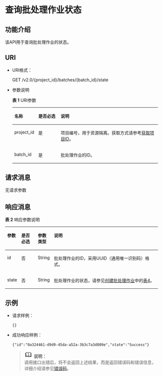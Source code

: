 # 查询批处理作业状态<a name="dli_02_0127"></a>

## 功能介绍<a name="zh-cn_topic_0103345065_zh-cn_topic_0102902523_s1f0e4fd3d502405199f36f78e68721aa"></a>

该API用于查询批处理作业的状态。

## URI<a name="zh-cn_topic_0103345065_zh-cn_topic_0102902523_s9e1b8ec5b57c422a942b19835da7d66e"></a>

-   URI格式：

    GET /v2.0/\{project\_id\}/batches/\{batch\_id\}/state

-   参数说明

    **表 1**  URI参数

    <a name="zh-cn_topic_0103345065_zh-cn_topic_0102902523_zh-cn_topic_0069077803_table60779388"></a>
    <table><thead align="left"><tr id="zh-cn_topic_0103345065_zh-cn_topic_0102902523_zh-cn_topic_0069077803_row61411666"><th class="cellrowborder" valign="top" width="15.76%" id="mcps1.2.4.1.1"><p id="zh-cn_topic_0103345065_zh-cn_topic_0102902523_a420a62a594f9410eaea229ffc8037a61"><a name="zh-cn_topic_0103345065_zh-cn_topic_0102902523_a420a62a594f9410eaea229ffc8037a61"></a><a name="zh-cn_topic_0103345065_zh-cn_topic_0102902523_a420a62a594f9410eaea229ffc8037a61"></a>名称</p>
    </th>
    <th class="cellrowborder" valign="top" width="15.45%" id="mcps1.2.4.1.2"><p id="zh-cn_topic_0103345065_zh-cn_topic_0102902523_zh-cn_topic_0069077803_p873025824211"><a name="zh-cn_topic_0103345065_zh-cn_topic_0102902523_zh-cn_topic_0069077803_p873025824211"></a><a name="zh-cn_topic_0103345065_zh-cn_topic_0102902523_zh-cn_topic_0069077803_p873025824211"></a>是否必选</p>
    </th>
    <th class="cellrowborder" valign="top" width="68.78999999999999%" id="mcps1.2.4.1.3"><p id="zh-cn_topic_0103345065_zh-cn_topic_0102902523_a692d3cd97b464aed90ba6d841900a4a5"><a name="zh-cn_topic_0103345065_zh-cn_topic_0102902523_a692d3cd97b464aed90ba6d841900a4a5"></a><a name="zh-cn_topic_0103345065_zh-cn_topic_0102902523_a692d3cd97b464aed90ba6d841900a4a5"></a>说明</p>
    </th>
    </tr>
    </thead>
    <tbody><tr id="zh-cn_topic_0103345065_zh-cn_topic_0102902523_zh-cn_topic_0069077803_row48589216"><td class="cellrowborder" valign="top" width="15.76%" headers="mcps1.2.4.1.1 "><p id="zh-cn_topic_0103345065_zh-cn_topic_0102902523_zh-cn_topic_0069077803_p43412436"><a name="zh-cn_topic_0103345065_zh-cn_topic_0102902523_zh-cn_topic_0069077803_p43412436"></a><a name="zh-cn_topic_0103345065_zh-cn_topic_0102902523_zh-cn_topic_0069077803_p43412436"></a>project_id</p>
    </td>
    <td class="cellrowborder" valign="top" width="15.45%" headers="mcps1.2.4.1.2 "><p id="zh-cn_topic_0103345065_zh-cn_topic_0102902523_zh-cn_topic_0069077803_p26746391"><a name="zh-cn_topic_0103345065_zh-cn_topic_0102902523_zh-cn_topic_0069077803_p26746391"></a><a name="zh-cn_topic_0103345065_zh-cn_topic_0102902523_zh-cn_topic_0069077803_p26746391"></a>是</p>
    </td>
    <td class="cellrowborder" valign="top" width="68.78999999999999%" headers="mcps1.2.4.1.3 "><p id="p1310472724012"><a name="p1310472724012"></a><a name="p1310472724012"></a>项目编号，用于资源隔离。获取方式请参考<a href="获取项目ID.md">获取项目ID</a>。</p>
    </td>
    </tr>
    <tr id="zh-cn_topic_0103345065_row40002247161527"><td class="cellrowborder" valign="top" width="15.76%" headers="mcps1.2.4.1.1 "><p id="zh-cn_topic_0103345065_p11474470161527"><a name="zh-cn_topic_0103345065_p11474470161527"></a><a name="zh-cn_topic_0103345065_p11474470161527"></a>batch_id</p>
    </td>
    <td class="cellrowborder" valign="top" width="15.45%" headers="mcps1.2.4.1.2 "><p id="zh-cn_topic_0103345065_p57016873161527"><a name="zh-cn_topic_0103345065_p57016873161527"></a><a name="zh-cn_topic_0103345065_p57016873161527"></a>是</p>
    </td>
    <td class="cellrowborder" valign="top" width="68.78999999999999%" headers="mcps1.2.4.1.3 "><p id="zh-cn_topic_0103345065_p54964009161527"><a name="zh-cn_topic_0103345065_p54964009161527"></a><a name="zh-cn_topic_0103345065_p54964009161527"></a>批处理作业的ID。</p>
    </td>
    </tr>
    </tbody>
    </table>


## 请求消息<a name="zh-cn_topic_0103345065_zh-cn_topic_0102902523_section20458182103"></a>

无请求参数

## 响应消息<a name="zh-cn_topic_0103345065_zh-cn_topic_0102902523_sd1ecb66580054b2ea403be8b2272a2c7"></a>

**表 2**  响应参数说明

<a name="zh-cn_topic_0103345065_zh-cn_topic_0102902523_table1391425172812"></a>
<table><thead align="left"><tr id="zh-cn_topic_0103345065_zh-cn_topic_0102902523_row239272520282"><th class="cellrowborder" valign="top" width="7.57%" id="mcps1.2.5.1.1"><p id="zh-cn_topic_0103345065_zh-cn_topic_0102902523_p73934250283"><a name="zh-cn_topic_0103345065_zh-cn_topic_0102902523_p73934250283"></a><a name="zh-cn_topic_0103345065_zh-cn_topic_0102902523_p73934250283"></a>参数</p>
</th>
<th class="cellrowborder" valign="top" width="10.94%" id="mcps1.2.5.1.2"><p id="p191861152613"><a name="p191861152613"></a><a name="p191861152613"></a>是否必选</p>
</th>
<th class="cellrowborder" valign="top" width="10.48%" id="mcps1.2.5.1.3"><p id="zh-cn_topic_0103345065_zh-cn_topic_0102902523_p93931525182819"><a name="zh-cn_topic_0103345065_zh-cn_topic_0102902523_p93931525182819"></a><a name="zh-cn_topic_0103345065_zh-cn_topic_0102902523_p93931525182819"></a>参数类型</p>
</th>
<th class="cellrowborder" valign="top" width="71.00999999999999%" id="mcps1.2.5.1.4"><p id="zh-cn_topic_0103345065_zh-cn_topic_0102902523_p339412542814"><a name="zh-cn_topic_0103345065_zh-cn_topic_0102902523_p339412542814"></a><a name="zh-cn_topic_0103345065_zh-cn_topic_0102902523_p339412542814"></a>说明</p>
</th>
</tr>
</thead>
<tbody><tr id="zh-cn_topic_0103345065_row30137760152012"><td class="cellrowborder" valign="top" width="7.57%" headers="mcps1.2.5.1.1 "><p id="zh-cn_topic_0103345065_p49479537152012"><a name="zh-cn_topic_0103345065_p49479537152012"></a><a name="zh-cn_topic_0103345065_p49479537152012"></a>id</p>
</td>
<td class="cellrowborder" valign="top" width="10.94%" headers="mcps1.2.5.1.2 "><p id="p111861216263"><a name="p111861216263"></a><a name="p111861216263"></a>否</p>
</td>
<td class="cellrowborder" valign="top" width="10.48%" headers="mcps1.2.5.1.3 "><p id="zh-cn_topic_0103345065_p48419590152012"><a name="zh-cn_topic_0103345065_p48419590152012"></a><a name="zh-cn_topic_0103345065_p48419590152012"></a>String</p>
</td>
<td class="cellrowborder" valign="top" width="71.00999999999999%" headers="mcps1.2.5.1.4 "><p id="zh-cn_topic_0103345065_p63477238162016"><a name="zh-cn_topic_0103345065_p63477238162016"></a><a name="zh-cn_topic_0103345065_p63477238162016"></a>批处理作业的ID，采用UUID（通用唯一识别码）格式。</p>
</td>
</tr>
<tr id="zh-cn_topic_0103345065_row40631342152012"><td class="cellrowborder" valign="top" width="7.57%" headers="mcps1.2.5.1.1 "><p id="zh-cn_topic_0103345065_p22373378152012"><a name="zh-cn_topic_0103345065_p22373378152012"></a><a name="zh-cn_topic_0103345065_p22373378152012"></a>state</p>
</td>
<td class="cellrowborder" valign="top" width="10.94%" headers="mcps1.2.5.1.2 "><p id="p7186171142614"><a name="p7186171142614"></a><a name="p7186171142614"></a>否</p>
</td>
<td class="cellrowborder" valign="top" width="10.48%" headers="mcps1.2.5.1.3 "><p id="zh-cn_topic_0103345065_p304348152012"><a name="zh-cn_topic_0103345065_p304348152012"></a><a name="zh-cn_topic_0103345065_p304348152012"></a>String</p>
</td>
<td class="cellrowborder" valign="top" width="71.00999999999999%" headers="mcps1.2.5.1.4 "><p id="zh-cn_topic_0103345065_p24652218152012"><a name="zh-cn_topic_0103345065_p24652218152012"></a><a name="zh-cn_topic_0103345065_p24652218152012"></a>批处理作业的状态，请参见<a href="创建批处理作业.md">创建批处理作业</a>中的<a href="创建批处理作业.md#zh-cn_topic_0103343302_table16701351161919">表4</a>。</p>
</td>
</tr>
</tbody>
</table>

## 示例<a name="zh-cn_topic_0103345065_zh-cn_topic_0102902523_section17446171164041"></a>

-   请求样例：

    ```
    {}
    ```

-   成功响应样例：

    ```
    {"id":"0a324461-d9d9-45da-a52a-3b3c7a3d809e","state":"Success"}
    ```

    >![](public_sys-resources/icon-note.gif) **说明：**   
    >调用接口出错后，将不会返回上述结果，而是返回错误码和错误信息，详细介绍请参见[错误码](错误码.md)。  


